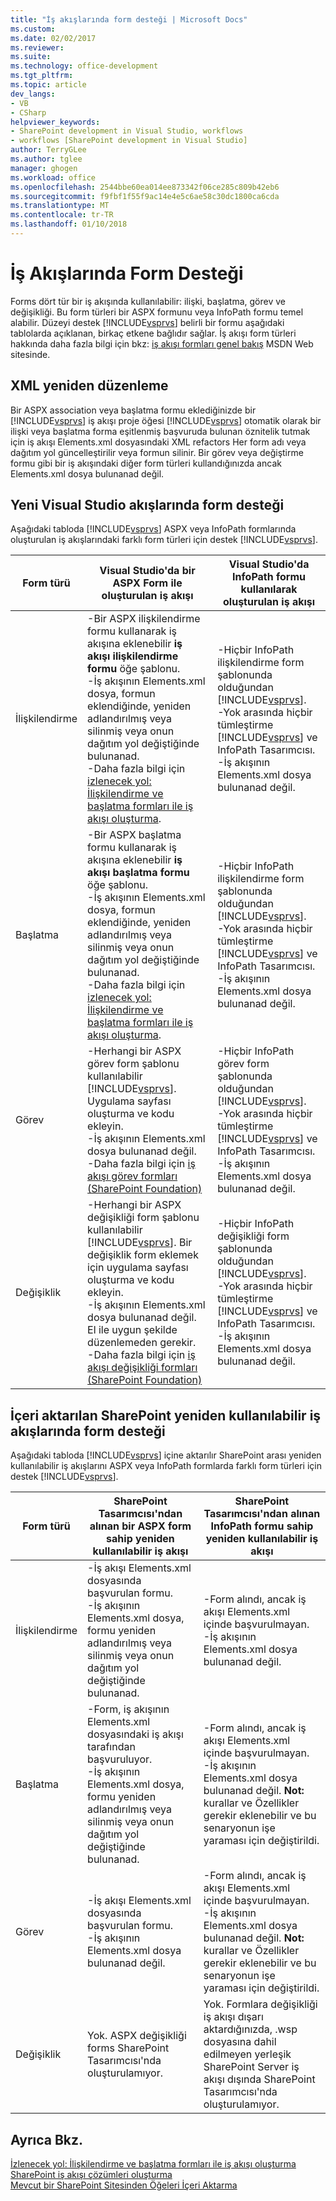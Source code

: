 ```yaml
---
title: "İş akışlarında form desteği | Microsoft Docs"
ms.custom: 
ms.date: 02/02/2017
ms.reviewer: 
ms.suite: 
ms.technology: office-development
ms.tgt_pltfrm: 
ms.topic: article
dev_langs:
- VB
- CSharp
helpviewer_keywords:
- SharePoint development in Visual Studio, workflows
- workflows [SharePoint development in Visual Studio]
author: TerryGLee
ms.author: tglee
manager: ghogen
ms.workload: office
ms.openlocfilehash: 2544bbe60ea014ee873342f06ce285c809b42eb6
ms.sourcegitcommit: f9fbf1f55f9ac14e4e5c6ae58c30dc1800ca6cda
ms.translationtype: MT
ms.contentlocale: tr-TR
ms.lasthandoff: 01/10/2018
---
```

# <a name="form-support-in-workflows"></a>İş Akışlarında Form Desteği
  Forms dört tür bir iş akışında kullanılabilir: ilişki, başlatma, görev ve değişikliği. Bu form türleri bir ASPX formunu veya InfoPath formu temel alabilir. Düzeyi destek [!INCLUDE[vsprvs](../sharepoint/includes/vsprvs-md.md)] belirli bir formu aşağıdaki tablolarda açıklanan, birkaç etkene bağlıdır sağlar. İş akışı form türleri hakkında daha fazla bilgi için bkz: [iş akışı formları genel bakış](http://go.microsoft.com/fwlink/?LinkId=185228) MSDN Web sitesinde.  
  
## <a name="xml-refactoring"></a>XML yeniden düzenleme  
 Bir ASPX association veya başlatma formu eklediğinizde bir [!INCLUDE[vsprvs](../sharepoint/includes/vsprvs-md.md)] iş akışı proje öğesi [!INCLUDE[vsprvs](../sharepoint/includes/vsprvs-md.md)] otomatik olarak bir ilişki veya başlatma forma eşitlenmiş başvuruda bulunan öznitelik tutmak için iş akışı Elements.xml dosyasındaki XML refactors Her form adı veya dağıtım yol güncelleştirilir veya formun silinir. Bir görev veya değiştirme formu gibi bir iş akışındaki diğer form türleri kullandığınızda ancak Elements.xml dosya bulunanad değil.  
  
## <a name="form-support-in-new-visual-studio-workflows"></a>Yeni Visual Studio akışlarında form desteği  
 Aşağıdaki tabloda [!INCLUDE[vsprvs](../sharepoint/includes/vsprvs-md.md)] ASPX veya InfoPath formlarında oluşturulan iş akışlarındaki farklı form türleri için destek [!INCLUDE[vsprvs](../sharepoint/includes/vsprvs-md.md)].  
  
|Form türü|Visual Studio'da bir ASPX Form ile oluşturulan iş akışı|Visual Studio'da InfoPath formu kullanılarak oluşturulan iş akışı|  
|---------------|---------------------------------------------------------|-----------------------------------------------------------------|  
|İlişkilendirme|-Bir ASPX ilişkilendirme formu kullanarak iş akışına eklenebilir **iş akışı ilişkilendirme formu** öğe şablonu.<br />-İş akışının Elements.xml dosya, formun eklendiğinde, yeniden adlandırılmış veya silinmiş veya onun dağıtım yol değiştiğinde bulunanad.<br />-Daha fazla bilgi için [izlenecek yol: İlişkilendirme ve başlatma formları ile iş akışı oluşturma](../sharepoint/walkthrough-creating-a-workflow-with-association-and-initiation-forms.md).|-Hiçbir InfoPath ilişkilendirme form şablonunda olduğundan [!INCLUDE[vsprvs](../sharepoint/includes/vsprvs-md.md)].<br />-Yok arasında hiçbir tümleştirme [!INCLUDE[vsprvs](../sharepoint/includes/vsprvs-md.md)] ve InfoPath Tasarımcısı.<br />-İş akışının Elements.xml dosya bulunanad değil.|  
|Başlatma|-Bir ASPX başlatma formu kullanarak iş akışına eklenebilir **iş akışı başlatma formu** öğe şablonu.<br />-İş akışının Elements.xml dosya, formun eklendiğinde, yeniden adlandırılmış veya silinmiş veya onun dağıtım yol değiştiğinde bulunanad.<br />-Daha fazla bilgi için [izlenecek yol: İlişkilendirme ve başlatma formları ile iş akışı oluşturma](../sharepoint/walkthrough-creating-a-workflow-with-association-and-initiation-forms.md).|-Hiçbir InfoPath ilişkilendirme form şablonunda olduğundan [!INCLUDE[vsprvs](../sharepoint/includes/vsprvs-md.md)].<br />-Yok arasında hiçbir tümleştirme [!INCLUDE[vsprvs](../sharepoint/includes/vsprvs-md.md)] ve InfoPath Tasarımcısı.<br />-İş akışının Elements.xml dosya bulunanad değil.|  
|Görev|-Herhangi bir ASPX görev form şablonu kullanılabilir [!INCLUDE[vsprvs](../sharepoint/includes/vsprvs-md.md)]. Uygulama sayfası oluşturma ve kodu ekleyin.<br />-İş akışının Elements.xml dosya bulunanad değil.<br />-Daha fazla bilgi için [iş akışı görev formları (SharePoint Foundation)](http://go.microsoft.com/fwlink/?LinkId=187674)|-Hiçbir InfoPath görev form şablonunda olduğundan [!INCLUDE[vsprvs](../sharepoint/includes/vsprvs-md.md)].<br />-Yok arasında hiçbir tümleştirme [!INCLUDE[vsprvs](../sharepoint/includes/vsprvs-md.md)] ve InfoPath Tasarımcısı.<br />-İş akışının Elements.xml dosya bulunanad değil.|  
|Değişiklik|-Herhangi bir ASPX değişikliği form şablonu kullanılabilir [!INCLUDE[vsprvs](../sharepoint/includes/vsprvs-md.md)]. Bir değişiklik form eklemek için uygulama sayfası oluşturma ve kodu ekleyin.<br />-İş akışının Elements.xml dosya bulunanad değil. El ile uygun şekilde düzenlemeden gerekir.<br />-Daha fazla bilgi için [iş akışı değişikliği formları (SharePoint Foundation)](http://go.microsoft.com/fwlink/?LinkId=187675)|-Hiçbir InfoPath değişikliği form şablonunda olduğundan [!INCLUDE[vsprvs](../sharepoint/includes/vsprvs-md.md)].<br />-Yok arasında hiçbir tümleştirme [!INCLUDE[vsprvs](../sharepoint/includes/vsprvs-md.md)] ve InfoPath Tasarımcısı.<br />-İş akışının Elements.xml dosya bulunanad değil.|  
  
## <a name="form-support-in-imported-sharepoint-reusable-workflows"></a>İçeri aktarılan SharePoint yeniden kullanılabilir iş akışlarında form desteği  
 Aşağıdaki tabloda [!INCLUDE[vsprvs](../sharepoint/includes/vsprvs-md.md)] içine aktarılır SharePoint arası yeniden kullanılabilir iş akışlarını ASPX veya InfoPath formlarda farklı form türleri için destek [!INCLUDE[vsprvs](../sharepoint/includes/vsprvs-md.md)].  
  
|Form türü|SharePoint Tasarımcısı'ndan alınan bir ASPX form sahip yeniden kullanılabilir iş akışı|SharePoint Tasarımcısı'ndan alınan InfoPath formu sahip yeniden kullanılabilir iş akışı|  
|---------------|-------------------------------------------------------------------------------|-----------------------------------------------------------------------------------|  
|İlişkilendirme|-İş akışı Elements.xml dosyasında başvurulan formu.<br />-İş akışının Elements.xml dosya, formu yeniden adlandırılmış veya silinmiş veya onun dağıtım yol değiştiğinde bulunanad.|-Form alındı, ancak iş akışı Elements.xml içinde başvurulmayan.<br />-İş akışının Elements.xml dosya bulunanad değil.|  
|Başlatma|-Form, iş akışının Elements.xml dosyasındaki iş akışı tarafından başvuruluyor.<br />-İş akışının Elements.xml dosya, formu yeniden adlandırılmış veya silinmiş veya onun dağıtım yol değiştiğinde bulunanad.|-Form alındı, ancak iş akışı Elements.xml içinde başvurulmayan.<br />-İş akışının Elements.xml dosya bulunanad değil. **Not:** kurallar ve Özellikler gerekir eklenebilir ve bu senaryonun işe yaraması için değiştirildi.|  
|Görev|-İş akışı Elements.xml dosyasında başvurulan formu.<br />-İş akışının Elements.xml dosya bulunanad değil.|-Form alındı, ancak iş akışı Elements.xml içinde başvurulmayan.<br />-İş akışının Elements.xml dosya bulunanad değil. **Not:** kurallar ve Özellikler gerekir eklenebilir ve bu senaryonun işe yaraması için değiştirildi.|  
|Değişiklik|Yok. ASPX değişikliği forms SharePoint Tasarımcısı'nda oluşturulamıyor.|Yok. Formlara değişikliği iş akışı dışarı aktardığınızda, .wsp dosyasına dahil edilmeyen yerleşik SharePoint Server iş akışı dışında SharePoint Tasarımcısı'nda oluşturulamıyor.|  
  
## <a name="see-also"></a>Ayrıca Bkz.  
 [İzlenecek yol: İlişkilendirme ve başlatma formları ile iş akışı oluşturma](../sharepoint/walkthrough-creating-a-workflow-with-association-and-initiation-forms.md)   
 [SharePoint iş akışı çözümleri oluşturma](../sharepoint/creating-sharepoint-workflow-solutions.md)   
 [Mevcut bir SharePoint Sitesinden Öğeleri İçeri Aktarma](../sharepoint/importing-items-from-an-existing-sharepoint-site.md)  
  
  